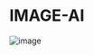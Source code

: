 # IMAGE-AI
![image](https://github.com/VikashRahul/IMAGE-AI/assets/88341160/63e6a769-4c3c-4b83-af43-cda5e557e1e2)
